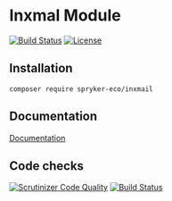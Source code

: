 # Inxmal Module

[![Build Status](https://travis-ci.org/spryker-eco/inxmail.svg?branch=master)](https://travis-ci.org/spryker-eco/inxmail)
[![License](https://img.shields.io/github/license/spryker-eco/inxmail.svg?b=master)](https://github.com/spryker-eco/inxmail)

## Installation

```
composer require spryker-eco/inxmail
```

## Documentation

[Documentation](https://documentation.spryker.com/industry_partners/performance/inxmail.htm)

## Code checks

[![Scrutinizer Code Quality](https://scrutinizer-ci.com/g/spryker-eco/inxmail/badges/quality-score.png?b=master)](https://scrutinizer-ci.com/g/spryker-eco/inxmail/?branch=master)
[![Build Status](https://scrutinizer-ci.com/g/spryker-eco/inxmail/badges/build.png?b=master)](https://scrutinizer-ci.com/g/spryker-eco/inxmail/build-status/master)